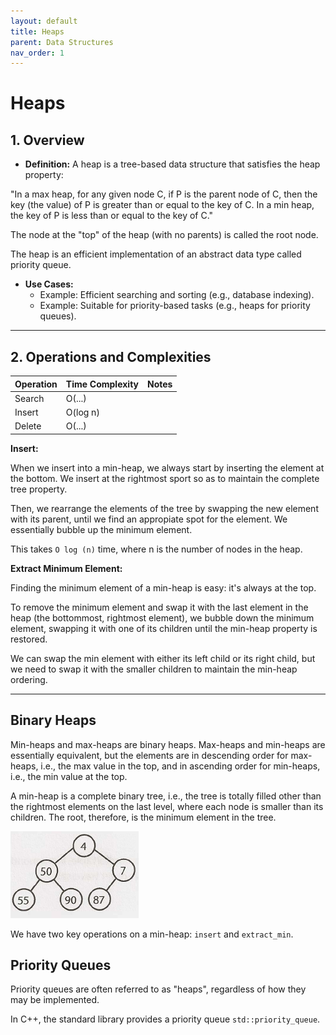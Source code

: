 ```yaml
---
layout: default
title: Heaps
parent: Data Structures
nav_order: 1
---
```


# Heaps

## **1. Overview**

* **Definition:** A heap is a tree-based data structure that satisfies the heap property:

"In a max heap, for any given node C, if P is the parent node of C, then the key (the value) of P is greater than or equal to the key of C. In a min heap, the key of P is less than or equal to the key of C."

The node at the "top" of the heap (with no parents) is called the root node.

The heap is an efficient implementation of an abstract data type called priority queue. 
* **Use Cases:** 
  * Example: Efficient searching and sorting (e.g., database indexing).
  * Example: Suitable for priority-based tasks (e.g., heaps for priority queues).

---

## **2. Operations and Complexities**

| Operation      | Time Complexity | Notes                                      |
|----------------|-----------------|--------------------------------------------|
| Search         | O(...)          |                                            |
| Insert         | O(log n)       |                                            |
| Delete         | O(...)          |                                            |

**Insert:**

When we insert into a min-heap, we always start by inserting the element at the bottom. We insert at the rightmost sport so as to maintain the complete tree property.

Then, we rearrange the elements of the tree by swapping the new element with its parent, until we find an appropiate spot for the element. We essentially bubble up the minimum element.

This takes `O log (n)` time, where n is the number of nodes in the heap.

**Extract Minimum Element:**

Finding the minimum element of a min-heap is easy: it's always at the top.

To remove the minimum element and swap it with the last element in the heap (the bottommost, rightmost element), we bubble down the minimum element, swapping it with one of its children until the min-heap property is restored.

We can swap the min element with either its left child or its right child, but we need to swap it with the smaller children to maintain the min-heap ordering.

---

## Binary Heaps

Min-heaps and max-heaps are binary heaps. Max-heaps and min-heaps are essentially equivalent, but the elements are in descending order for max-heaps, i.e., the max value in the top, and in ascending order for min-heaps, i.e., the min value at the top.

A min-heap is a complete binary tree, i.e., the tree is totally filled other than the rightmost elements on the last level, where each node is smaller than its children. The root, therefore, is the minimum element in the tree.

![min_heap](../../assets/img/min_heap.png)

We have two key operations on a min-heap: `insert` and `extract_min`.


## Priority Queues

Priority queues are often referred to as "heaps", regardless of how they may
be implemented.

In C++, the standard library provides a priority queue `std::priority_queue`.

